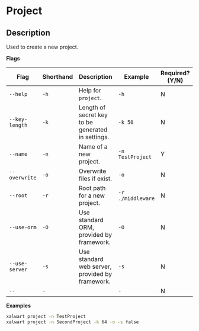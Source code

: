 # Project

## Description
Used to create a new project.

**Flags**

| Flag           | Shorthand | Description                                       | Example           | Required? (Y/N) |
|----------------|-----------|---------------------------------------------------|-------------------|-----------------|
| `--help`       | `-h`      | Help for `project`.                               | `-h`              | N               |
| `--key-length` | `-k`      | Length of secret key to be generated in settings. | `-k 50`           | N               |
| `--name`       | `-n`      | Name of a new project.                            | `-n TestProject`  | Y               |
| `--overwrite`  | `-o`      | Overwrite files if exist.                         | `-o`              | N               |
| `--root`       | `-r`      | Root path for a new project.                      | `-r ./middleware` | N               |
| `--use-orm`    | `-O`      | Use standard ORM, provided by framework.          | `-O`              | N               |
| `--use-server` | `-s`      | Use standard web server, provided by framework.   | `-s`              | N               |
| `--`           | `-`       |                                                   | `-`               | N               |

**Examples**

```sh
xalwart project -n TestProject
xalwart project -n SecondProject -k 64 -o -s false
```
